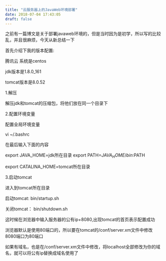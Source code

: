 ```yaml
---
title: "云服务器上的JavaWeb环境部署"
date: 2018-07-04 17:43:05
draft: false
---
```

之前有一篇博文是关于部署javaweb环境的，但是当时因为是初学，所以写的比较乱，并且很麻烦，今天从新总结一下

首先介绍下我的版本配置:

腾讯云 系统是centos

jdk版本是1.8.0_161

tomcat版本是8.0.52

1.解压

解压jdk和tomcat的压缩包，将他们放在同一个目录下

2.配置环境变量

配置全局环境变量

vi ~/.bashrc

在最后输入下面的内容

export JAVA_HOME=jdk所在目录
export PATH=${JAVA_HOME}/bin:$PATH

export CATALINA_HOME=tomcat所在目录

3.启动tomcat

进入到tomcat所在目录

启动tomcat: bin/startup.sh

关闭tomcat： bin/shutdown.sh

这时候在浏览器中输入服务器的公有ip+8080,出现tomcat的首页表示配置成功

浏览器默认是使用80端口的，所以要在tomcat的/conf/server.xm文件中修改8080端口为80端口

如果有域名，也是在/conf/server.xm文件中修改，将localhost全部修改为你的域名，就可以将公有ip替换成域名使用了